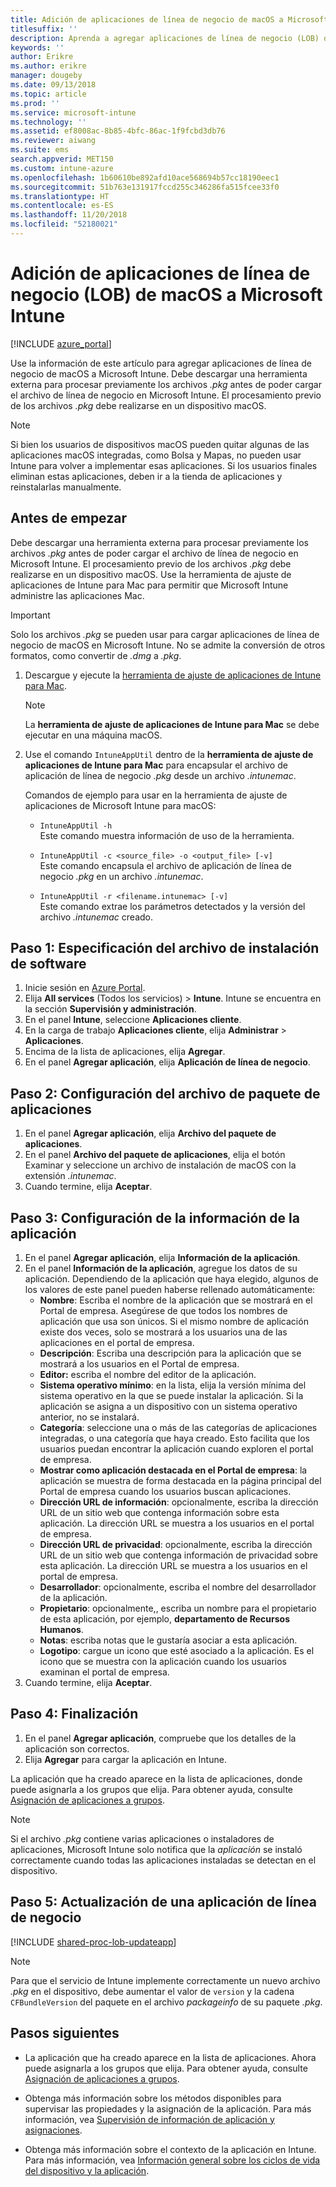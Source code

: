 ```yaml
---
title: Adición de aplicaciones de línea de negocio de macOS a Microsoft Intune
titlesuffix: ''
description: Aprenda a agregar aplicaciones de línea de negocio (LOB) de macOS a Microsoft Intune.
keywords: ''
author: Erikre
ms.author: erikre
manager: dougeby
ms.date: 09/13/2018
ms.topic: article
ms.prod: ''
ms.service: microsoft-intune
ms.technology: ''
ms.assetid: ef8008ac-8b85-4bfc-86ac-1f9fcbd3db76
ms.reviewer: aiwang
ms.suite: ems
search.appverid: MET150
ms.custom: intune-azure
ms.openlocfilehash: 1b60610be892afd10ace568694b57cc18190eec1
ms.sourcegitcommit: 51b763e131917fccd255c346286fa515fcee33f0
ms.translationtype: HT
ms.contentlocale: es-ES
ms.lasthandoff: 11/20/2018
ms.locfileid: "52180021"
---
```

# <a name="how-to-add-macos-line-of-business-lob-apps-to-microsoft-intune"></a>Adición de aplicaciones de línea de negocio (LOB) de macOS a Microsoft Intune

[!INCLUDE [azure_portal](./includes/azure_portal.md)]

Use la información de este artículo para agregar aplicaciones de línea de negocio de macOS a Microsoft Intune. Debe descargar una herramienta externa para procesar previamente los archivos *.pkg* antes de poder cargar el archivo de línea de negocio en Microsoft Intune. El procesamiento previo de los archivos *.pkg* debe realizarse en un dispositivo macOS.

> [!NOTE]
> Si bien los usuarios de dispositivos macOS pueden quitar algunas de las aplicaciones macOS integradas, como Bolsa y Mapas, no pueden usar Intune para volver a implementar esas aplicaciones. Si los usuarios finales eliminan estas aplicaciones, deben ir a la tienda de aplicaciones y reinstalarlas manualmente.

## <a name="before-your-start"></a>Antes de empezar

Debe descargar una herramienta externa para procesar previamente los archivos *.pkg* antes de poder cargar el archivo de línea de negocio en Microsoft Intune. El procesamiento previo de los archivos *.pkg* debe realizarse en un dispositivo macOS. Use la herramienta de ajuste de aplicaciones de Intune para Mac para permitir que Microsoft Intune administre las aplicaciones Mac.

> [!IMPORTANT]
> Solo los archivos *.pkg* se pueden usar para cargar aplicaciones de línea de negocio de macOS en Microsoft Intune. No se admite la conversión de otros formatos, como convertir de *.dmg* a *.pkg*.

1. Descargue y ejecute la [herramienta de ajuste de aplicaciones de Intune para Mac](https://github.com/msintuneappsdk/intune-app-wrapping-tool-mac).

    > [!NOTE]
    > La **herramienta de ajuste de aplicaciones de Intune para Mac** se debe ejecutar en una máquina macOS.

2. Use el comando `IntuneAppUtil` dentro de la **herramienta de ajuste de aplicaciones de Intune para Mac** para encapsular el archivo de aplicación de línea de negocio *.pkg* desde un archivo *.intunemac*.<br>

    Comandos de ejemplo para usar en la herramienta de ajuste de aplicaciones de Microsoft Intune para macOS:
    
    - `IntuneAppUtil -h`<br>
    Este comando muestra información de uso de la herramienta.
    
    - `IntuneAppUtil -c <source_file> -o <output_file> [-v]`<br>
    Este comando encapsula el archivo de aplicación de línea de negocio *.pkg* en un archivo *.intunemac*.
    
    - `IntuneAppUtil -r <filename.intunemac> [-v]`<br>
    Este comando extrae los parámetros detectados y la versión del archivo *.intunemac* creado.

## <a name="step-1---specify-the-software-setup-file"></a>Paso 1: Especificación del archivo de instalación de software

1. Inicie sesión en [Azure Portal](https://portal.azure.com).
2. Elija **All services** (Todos los servicios)  > **Intune**. Intune se encuentra en la sección **Supervisión y administración**.
3. En el panel **Intune**, seleccione **Aplicaciones cliente**.
4. En la carga de trabajo **Aplicaciones cliente**, elija **Administrar** > **Aplicaciones**.
5. Encima de la lista de aplicaciones, elija **Agregar**.
6. En el panel **Agregar aplicación**, elija **Aplicación de línea de negocio**.

## <a name="step-2---configure-the-app-package-file"></a>Paso 2: Configuración del archivo de paquete de aplicaciones

1. En el panel **Agregar aplicación**, elija **Archivo del paquete de aplicaciones**.
2. En el panel **Archivo del paquete de aplicaciones**, elija el botón Examinar y seleccione un archivo de instalación de macOS con la extensión *.intunemac*.
3. Cuando termine, elija **Aceptar**.


## <a name="step-3---configure-app-information"></a>Paso 3: Configuración de la información de la aplicación

1. En el panel **Agregar aplicación**, elija **Información de la aplicación**.
2. En el panel **Información de la aplicación**, agregue los datos de su aplicación. Dependiendo de la aplicación que haya elegido, algunos de los valores de este panel pueden haberse rellenado automáticamente:
    - **Nombre**: Escriba el nombre de la aplicación que se mostrará en el Portal de empresa. Asegúrese de que todos los nombres de aplicación que usa son únicos. Si el mismo nombre de aplicación existe dos veces, solo se mostrará a los usuarios una de las aplicaciones en el portal de empresa.
    - **Descripción**: Escriba una descripción para la aplicación que se mostrará a los usuarios en el Portal de empresa.
    - **Editor:** escriba el nombre del editor de la aplicación.
    - **Sistema operativo mínimo**: en la lista, elija la versión mínima del sistema operativo en la que se puede instalar la aplicación. Si la aplicación se asigna a un dispositivo con un sistema operativo anterior, no se instalará.
    - **Categoría**: seleccione una o más de las categorías de aplicaciones integradas, o una categoría que haya creado. Esto facilita que los usuarios puedan encontrar la aplicación cuando exploren el portal de empresa.
    - **Mostrar como aplicación destacada en el Portal de empresa**: la aplicación se muestra de forma destacada en la página principal del Portal de empresa cuando los usuarios buscan aplicaciones.
    - **Dirección URL de información**: opcionalmente, escriba la dirección URL de un sitio web que contenga información sobre esta aplicación. La dirección URL se muestra a los usuarios en el portal de empresa.
    - **Dirección URL de privacidad**: opcionalmente, escriba la dirección URL de un sitio web que contenga información de privacidad sobre esta aplicación. La dirección URL se muestra a los usuarios en el portal de empresa.
    - **Desarrollador**: opcionalmente, escriba el nombre del desarrollador de la aplicación.
    - **Propietario**: opcionalmente,, escriba un nombre para el propietario de esta aplicación, por ejemplo, **departamento de Recursos Humanos**.
    - **Notas**: escriba notas que le gustaría asociar a esta aplicación.
    - **Logotipo**: cargue un icono que esté asociado a la aplicación. Es el icono que se muestra con la aplicación cuando los usuarios examinan el portal de empresa.
3. Cuando termine, elija **Aceptar**.

## <a name="step-4---finish-up"></a>Paso 4: Finalización

1. En el panel **Agregar aplicación**, compruebe que los detalles de la aplicación son correctos.
2. Elija **Agregar** para cargar la aplicación en Intune.

La aplicación que ha creado aparece en la lista de aplicaciones, donde puede asignarla a los grupos que elija. Para obtener ayuda, consulte [Asignación de aplicaciones a grupos](apps-deploy.md).

> [!NOTE]
> Si el archivo *.pkg* contiene varias aplicaciones o instaladores de aplicaciones, Microsoft Intune solo notifica que la *aplicación* se instaló correctamente cuando todas las aplicaciones instaladas se detectan en el dispositivo.

## <a name="step-5---update-a-line-of-business-app"></a>Paso 5: Actualización de una aplicación de línea de negocio

[!INCLUDE [shared-proc-lob-updateapp](./includes/shared-proc-lob-updateapp.md)]

> [!NOTE]
> Para que el servicio de Intune implemente correctamente un nuevo archivo *.pkg* en el dispositivo, debe aumentar el valor de `version` y la cadena `CFBundleVersion` del paquete en el archivo *packageinfo* de su paquete *.pkg*.

## <a name="next-steps"></a>Pasos siguientes

- La aplicación que ha creado aparece en la lista de aplicaciones. Ahora puede asignarla a los grupos que elija. Para obtener ayuda, consulte [Asignación de aplicaciones a grupos](apps-deploy.md).

- Obtenga más información sobre los métodos disponibles para supervisar las propiedades y la asignación de la aplicación. Para más información, vea [Supervisión de información de aplicación y asignaciones](apps-monitor.md).

- Obtenga más información sobre el contexto de la aplicación en Intune. Para más información, vea [Información general sobre los ciclos de vida del dispositivo y la aplicación](introduction-device-app-lifecycles.md).
